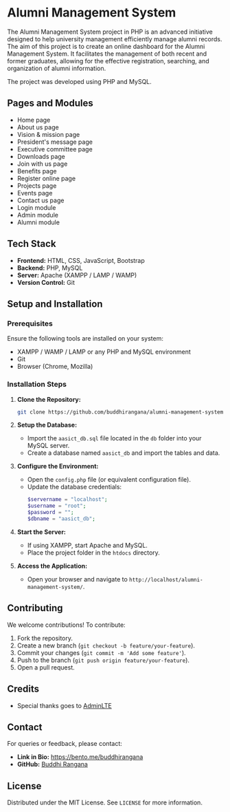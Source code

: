 # Alumni Management System
The Alumni Management System project in PHP is an advanced initiative designed to help university management efficiently manage alumni records. The aim of this project is to create an online dashboard for the Alumni Management System. It facilitates the management of both recent and former graduates, allowing for the effective registration, searching, and organization of alumni information.

The project was developed using PHP and MySQL. 

## Pages and Modules
- Home page
- About us page
- Vision & mission page
- President's message page
- Executive committee page
- Downloads page
- Join with us page
- Benefits page
- Register online page
- Projects page
- Events page
- Contact us page
- Login module
- Admin module
- Alumni module

## Tech Stack
- **Frontend:** HTML, CSS, JavaScript, Bootstrap
- **Backend:** PHP, MySQL
- **Server:** Apache (XAMPP / LAMP / WAMP)
- **Version Control:** Git

## Setup and Installation

### Prerequisites
Ensure the following tools are installed on your system:
- XAMPP / WAMP / LAMP or any PHP and MySQL environment
- Git
- Browser (Chrome, Mozilla)

### Installation Steps
1. **Clone the Repository:**
   ```bash
   git clone https://github.com/buddhirangana/alumni-management-system.git
   ```

2. **Setup the Database:**
   - Import the `aasict_db.sql` file located in the `db` folder into your MySQL server.
   - Create a database named `aasict_db` and import the tables and data.

3. **Configure the Environment:**
   - Open the `config.php` file (or equivalent configuration file).
   - Update the database credentials:
     ```php
     $servername = "localhost";
     $username = "root";
     $password = "";
     $dbname = "aasict_db";
     ```

4. **Start the Server:**
   - If using XAMPP, start Apache and MySQL.
   - Place the project folder in the `htdocs` directory.

5. **Access the Application:**
   - Open your browser and navigate to `http://localhost/alumni-management-system/`.

## Contributing
We welcome contributions! To contribute:
1. Fork the repository.
2. Create a new branch (`git checkout -b feature/your-feature`).
3. Commit your changes (`git commit -m 'Add some feature'`).
4. Push to the branch (`git push origin feature/your-feature`).
5. Open a pull request.

## Credits
- Special thanks goes to [AdminLTE](https://adminlte.io/)

## Contact
For queries or feedback, please contact:
- **Link in Bio:** https://bento.me/buddhirangana
- **GitHub:** [Buddhi Rangana](https://github.com/buddhirangana)

## License
Distributed under the MIT License. See `LICENSE` for more information.



